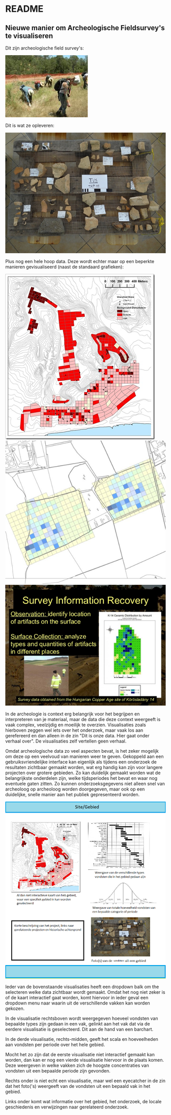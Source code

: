 # README

## Nieuwe manier om Archeologische Fieldsurvey's te visualiseren

Dit zijn archeologische field survey's:

![Field survey](/doc/image1.jpg)

Dit is wat ze opleveren:

![Field survey](/doc/image2.jpg)

Plus nog een hele hoop data. Deze wordt echter maar op een beperkte manieren gevisualiseerd (naast de standaard grafieken):

![Field survey](/doc/image3.jpg)
![Field survey](/doc/image4.jpg)
![Field survey](/doc/image5.jpg)

In de archeologie is context erg belangrijk voor het begrijpen en interpreteren van je materiaal, maar de data die deze context weergeeft is vaak complex, veelzijdig en moeilijk te overzien. Visualisaties zoals hierboven zeggen wel iets over het onderzoek, maar vaak los aan gerefereerd en dan alleen in de zin "Dit is onze data. Hier gaat onder verhaal over". De visualisaties zelf vertellen geen verhaal.

Omdat archeologische data zo veel aspecten bevat, is het zeker mogelijk om deze op een veelvoud van manieren weer te geven. Gekoppeld aan een gebruiksvriendelijke interface kan eigenlijk als tijdens een onderzoek de resultaten zichtbaar gemaakt worden, wat erg handig kan zijn voor langere projecten over grotere gebieden. Zo kan duidelijk gemaakt worden wat de belangrijkste onderdelen zijn, welke tijdsperiodes het bevat en waar nog eventuele gaten zitten. Zo kunnen onderzoeksgegevens niet alleen snel van archeoloog op archeoloog worden doorgegeven, maar ook op een duidelijke, snelle manier aan het publiek gepresenteerd worden.

![Field survey](/doc/image6.png)

Ieder van de bovenstaande visualisaties heeft een dropdown balk om the selecteren welke data zichtbaar wordt gemaakt. Omdat het nog niet zeker is of de kaart interactief gaat worden, komt hiervoor in ieder geval een dropdown menu naar waarin uit de verschillende vakken kan worden gekozen.

In de visualisatie rechtsboven wordt weergegeven hoeveel vondsten van bepaalde types zijn gedaan in een vak, gelinkt aan het vak dat via de eerdere visualisatie is geselecteerd. Dit aan de hand van een barchart.

In de derde visualisatie, rechts-midden, geeft het scala en hoeveelheden aan vondsten per periode over het hele gebied.

Mocht het zo zijn dat de eerste visualisatie niet interactief gemaakt kan worden, dan kan er nog een vierde visualisatie hiervoor in de plaats komen. Deze weergeven in welke vakken zich de hoogste concentraties van vondsten uit een bepaalde periode zijn gevonden.

Rechts onder is niet echt een visualisatie, maar wel een eyecatcher in de zin dat het foto('s) weergeeft van de vondsten uit een bepaald vak in het gebied.

Links onder komt wat informatie over het gebied, het onderzoek, de locale geschiedenis en verwijzingen naar gerelateerd onderzoek.

